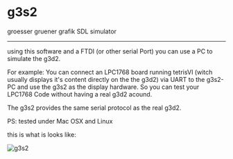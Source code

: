 g3s2
============

groesser gruener grafik SDL simulator
*************************************


using this software and a FTDI (or other serial Port) you can use a PC to simulate the g3d2.

For example: You can connect an LPC1768 board running tetrisVI (witch usually displays it's content directly on the the g3d2)
via UART to the g3s2-PC and use the g3s2 as the display hardware. So you can test your LPC1768 Code without having a real g3d2 acound.

The g3s2 provides the same serial protocol as the real g3d2.

PS: tested under Mac OSX and Linux

this is what is looks like:

![g3s2](/sebseb7/g3d2/raw/master/g3s2/tetris.png)